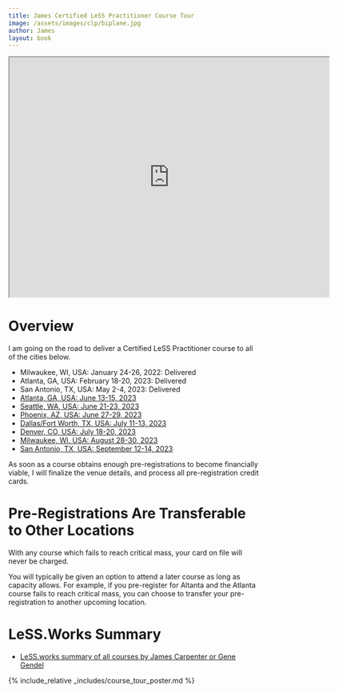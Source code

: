 ```yaml
---
title: James Certified LeSS Practitioner Course Tour
image: /assets/images/clp/biplane.jpg
author: James
layout: book
---
```


<iframe src="https://www.google.com/maps/d/u/1/embed?mid=1nxYLgN5db4bxOI3tqmcH5Zd6_WNwcLU&ehbc=2E312F" width="640" height="480"></iframe>

# Overview

I am going on the road to deliver a Certified LeSS Practitioner course to all of the cities below.



* Milwaukee, WI, USA: January 24-26, 2022: Delivered
* Atlanta, GA, USA: February 18-20, 2023: Delivered
* San Antonio, TX, USA: May 2-4, 2023: Delivered
* [Atlanta, GA, USA: June 13-15, 2023]({{site.url}}{{site.baseurl}}/clp/atlanta_summer_2023/)
* [Seattle, WA, USA: June 21-23, 2023]({{site.url}}{{site.baseurl}}/clp/seattle_summer_2023/)
* [Phoenix, AZ, USA: June 27-29, 2023]({{site.url}}{{site.baseurl}}/clp/phoenix_summer_2023/)
* [Dallas/Fort Worth, TX, USA: July 11-13, 2023]({{site.url}}{{site.baseurl}}/clp/dallas_summer_2023/)
* [Denver, CO, USA: July 18-20, 2023]({{site.url}}{{site.baseurl}}/clp/denver_summer_2023/)
* [Milwaukee, WI, USA: August 28-30, 2023]({{site.url}}{{site.baseurl}}/clp/milwaukee_summer_2023/)
* [San Antonio, TX, USA: September 12-14, 2023]({{site.url}}{{site.baseurl}}/clp/san_antonio_fall_2023/)

As soon as a course obtains enough pre-registrations to become financially viable, I will finalize the venue details, and process all pre-registration credit cards.

# Pre-Registrations Are Transferable to Other Locations

With any course which fails to reach critical mass, your card on file will never be charged.

You will typically be given an option to attend a later course as long as capacity allows. For example, if you pre-register for Altanta and the Atlanta course fails to reach critical mass, you can choose to transfer your pre-registration to another upcoming location.

# LeSS.Works Summary

* [LeSS.works summary of all courses by James Carpenter or Gene Gendel](https://less.works/course_filters/jamesandgene-34)

{% include_relative _includes/course_tour_poster.md %}

